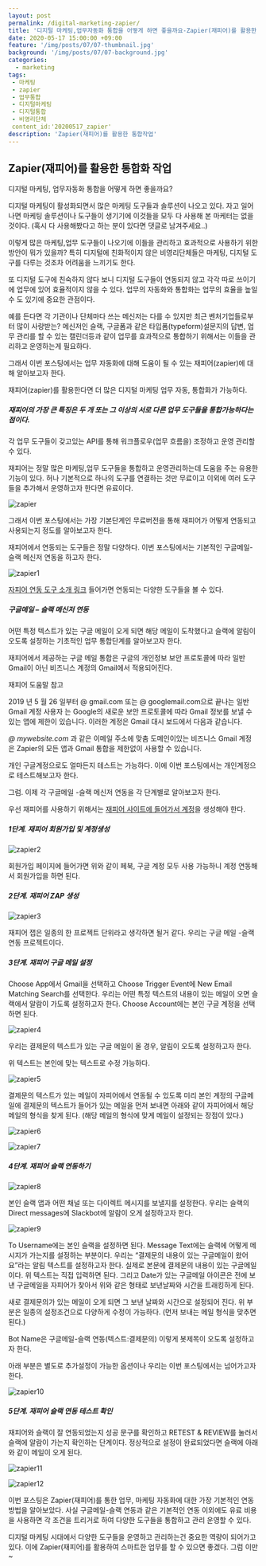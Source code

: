 ```yaml
---
layout: post
permalink: /digital-marketing-zapier/
title: '디지털 마케팅,업무자동화 통합을 어떻게 하면 좋을까요-Zapier(재피어)를 활용한 통합작업'
date: 2020-05-17 15:00:00 +09:00
feature: '/img/posts/07/07-thumbnail.jpg'
background: '/img/posts/07/07-background.jpg'
categories:
  - marketing
tags:
 - 마케팅
 - zapier
 - 업무통합
 - 디지털마케팅
 - 디지털통합
 - 비영리단체
 content_id:'20200517_zapier'  
description: 'Zapier(재피어)를 활용한 통합작업'
---
```


## Zapier(재피어)를 활용한 통합화 작업

디지털 마케팅, 업무자동화 통합을 어떻게 하면 좋을까요?

디지털 마케팅이 활성화되면서 많은 마케팅 도구들과 솔루션이 나오고 있다. 자고 일어나면 마케팅 솔루션이나 도구들이 생기기에 이것들을 모두 다 사용해 본 마케터는 없을 것이다. (혹시 다 사용해봤다고 하는 분이 있다면 댓글로 남겨주세요..)

이렇게 많은 마케팅,업무 도구들이 나오기에 이들을 관리하고 효과적으로 사용하기 위한 방안이 뭐가 있을까? 특히 디지털에 친화적이지 않은 비영리단체들은 마케팅, 디지털 도구를 다루는 것조차 어려움을 느끼기도 한다.

또 디지털 도구에 친숙하지 않다 보니 디지털 도구들이 연동되지 않고 각각 따로 쓰이기에 업무에 있어 효율적이지 않을 수 있다. 업무의 자동화와 통합화는 업무의 효율을 높일 수 도 있기에 중요한 관점이다.

예를 든다면 각 기관이나 단체마다 쓰는 메신저는 다를 수 있지만 최근 벤처기업들로부터 많이 사랑받는? 메신저인 슬랙, 구글폼과 같은 타입폼(typeform)설문지의 답변, 업무 관리를 할 수 있는 캘린더등과 같이 업무를 효과적으로 통합하기 위해서는 이들을 관리하고 운영하는게 필요하다.

그래서 이번 포스팅에서는 업무 자동화에 대해 도움이 될 수 있는 재피어(zapier)에 대해 알아보고자 한다.  

재피어(zapier)를 활용한다면 더 많은 디지털 마케팅 업무 자동, 통합화가 가능하다.

##### 재피어의 가장 큰 특징은 두 개 또는 그 이상의 서로 다른 업무 도구들을 통합가능하다는 점이다.

각 업무 도구들이 갖고있는 API를 통해 워크플로우(업무 흐름을) 조정하고 운영 관리할 수 있다.



재피어는 정말 많은 마케팅,업무 도구들을 통합하고 운영관리하는데 도움을 주는 유용한 기능이 있다. 허나 기본적으로 하나의 도구를 연결하는 것만 무료이고 이외에 여러 도구들을 추가해서 운영하고자 한다면 유료이다.

 ![zapier](/img/posts/07/zapier.jpg)

그래서 이번 포스팅에서는 가장 기본단계인 무료버전을 통해 재피어가 어떻게 연동되고 사용되는지 정도를 알아보고자 한다.

재피어에서 연동되는 도구들은 정말 다양하다. 이번 포스팅에서는 기본적인 구글메일-슬랙 메신저 연동을 하고자 한다.

![zapier1](/img/posts/07/zapier1.jpg)

[자피어 연동 도구 소개 링크](https://zapier.com/apps) 들어가면 연동되는 다양한 도구들을 볼 수 있다.



##### 구글메일 – 슬랙 메신저 연동

어떤 특정 텍스트가 있는 구글 메일이 오게 되면 해당 메일이 도착했다고 슬랙에 알림이 오도록 설정하는 기초적인 업무 통합단계를 알아보고자 한다.

재피어에서 제공하는 구글 메일 통합은 구글의 개인정보 보안 프로토콜에 따라 일반 Gmail이 아닌 비즈니스 계정의 Gmail에서 적용되어진다.

재피어 도움말 참고

2019 년 5 월 26 일부터 @ gmail.com 또는 @ googlemail.com으로 끝나는 일반 Gmail 계정 사용자 는 Google의 새로운 보안 프로토콜에 따라 Gmail 정보를 보낼 수있는 앱에 제한이 있습니다. 이러한 계정은 Gmail 대시 보드에서 다음과 같습니다.

*@ mywebsite.com* 과 같은 이메일 주소에 맞춤 도메인이있는 비즈니스 Gmail 계정 은 Zapier의 모든 앱과 Gmail 통합을 제한없이 사용할 수 있습니다.



개인 구글계정으로도 얼마든지 테스트는 가능하다. 이에 이번 포스팅에서는 개인계정으로 테스트해보고자 한다.

그럼. 이제 각 구글메일 -슬랙 메신저 연동을 각 단계별로 알아보고자 한다.

우선 재피어를 사용하기 위해서는 [재피어 사이트에 들어가서 계정](https://zapier.com/app/login)을 생성해야 한다.

##### 1단계. 재피어 회원가입 및 계정생성

 ![zapier2](/img/posts/07/zapier2.jpg)

회원가입 페이지에 들어가면 위와 같이 페북, 구글 계정 모두 사용 가능하니 계정 연동해서 회원가입을 하면 된다.



##### 2단계. 재피어 ZAP 생성

![zapier3](/img/posts/07/zapier3.jpg)

재피어 잽은 일종의 한 프로젝트 단위라고 생각하면 될거 같다. 우리는 구글 메일 -슬랙 연동 프로젝트이다.



##### 3단계. 재피어 구글 메일 설정

Choose App에서 Gmail을 선택하고 Choose Trigger Event에 New Email Matching Search를 선택한다. 우리는 어떤 특정 텍스트의 내용이 있는 메일이 오면 슬랙에서 알람이 가도록 설정하고자 한다. Choose Account에는 본인 구글 계정을 선택하면 된다.

![zapier4](/img/posts/07/zapier4.jpg)



우리는 결제문의 텍스트가 있는 구글 메일이 올 경우, 알림이 오도록 설정하고자 한다.

위 텍스트는 본인에 맞는 텍스트로 수정 가능하다.

![zapier5](/img/posts/07/zapier5.jpg)

결제문의 텍스트가 있는 메일이 자피어에서 연동될 수 있도록 미리 본인 계정의 구글메일에 결제문의 텍스트가 들어가 있는 메일을 먼저 보내면 아래와 같이 자피어에서 해당 메일의 형식을 찾게 된다. (해당 메일의 형식에 맞게 메일이 설정되는 장점이 있다.)

 ![zapier6](/img/posts/07/zapier6.jpg)

![zapier7](/img/posts/07/zapier7.jpg)

##### 4단계. 재피어 슬랙 연동하기

![zapier8](/img/posts/07/zapier8.jpg)

본인 슬랙 앱과 어떤 채널 또는 다이렉트 메시지를 보낼지를 설정한다. 우리는 슬랙의 Direct messages에 Slackbot에 알람이 오게 설정하고자 한다.

![zapier9](/img/posts/07/zapier9.jpg)

To Username에는 본인 슬랙을 설정하면 된다. Message Text에는 슬랙에 어떻게 메시지가 가는지를 설정하는 부분이다. 우리는 “결제문의 내용이 있는 구글메일이 왔어요”라는 알림 텍스트를 설정하고자 한다. 실제로 본문에 결제문의 내용이 있는 구글메일이다. 위 텍스트는 직접 입력하면 된다. 그리고 Date가 있는 구글메일 아이콘은 전에 보낸 구글메일을 자피어가 찾아서 위와 같은 형태로 보낸날짜와 시간을 트래킹하게 된다.

새로 결제문의가 있는 메일이 오게 되면 그 보낸 날짜와 시간으로 설정되어 진다. 위 부분은 일종의 설정조건으로 다양하게 수정이 가능하다. (먼저 보내는 메일 형식을 맞추면 된다.)

Bot Name은 구글메일-슬랙 연동(텍스트:결제문의) 이렇게 봇제목이 오도록 설정하고자 한다.

아래 부분은 별도로 추가설정이 가능한 옵션이나 우리는 이번 포스팅에서는 넘어가고자 한다.

 ![zapier10](/img/posts/07/zapier10.jpg)



##### 5단계. 재피어 슬랙 연동 테스트 확인

재피어와 슬랙이 잘 연동되었는지 성공 문구를 확인하고 RETEST & REVIEW를 눌러서 슬랙에 알람이 가는지 확인하는 단계이다. 정상적으로 설정이 완료되었다면 슬랙에 아래와 같이 메일이 오게 된다.

 ![zapier11](/img/posts/07/zapier11.jpg)

 ![zapier12](/img/posts/07/zapier12.jpg)

이번 포스팅은 Zapier(재피어)를 통한 업무, 마케팅 자동화에 대한 가장 기본적인 연동방법을 알아보았다. 사실 구글메일-슬랙 연동과 같은 기본적인 연동 이외에도 유료 비용을 사용하면 각 조건을 트리거로 하여 다양한 도구들을 통합하고 관리 운영할 수 있다.

디지털 마케팅 시대에서 다양한 도구들을 운영하고 관리하는건 중요한 역량이 되어가고 있다. 이에 Zapier(재피어)를 활용하여 스마트한 업무를 할 수 있으면 좋겠다. 그럼 이만~

